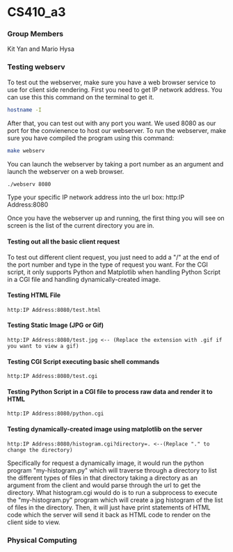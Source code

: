 # CS410_a3

### Group Members
Kit Yan and Mario Hysa

### Testing webserv
To test out the webserver, make sure you have a web browser service to use for client side rendering. First you need to get IP network address. You can use this this command on the terminal to get it.
```bash
hostname -I
```
After that, you can test out with any port you want. We used 8080 as our port for the convienence to host our webserver. To run the webserver, make sure you have compiled the program using this command:
```bash
make webserv
```
You can launch the webserver by taking a port number as an argument and launch the webserver on a web browser.
```bash
./webserv 8080
```
Type your specific IP network address into the url box:
http:IP Address:8080

Once you have the webserver up and running, the first thing you will see on screen is the list of the current directory you are in.
#### Testing out all the basic client request
To test out different client request, you just need to add a "/" at the end of the port number and type in the type of request you want. For the CGI script, it only supports Python and Matplotlib when handling Python Script in a CGI file and handling dynamically-created image.
#### Testing HTML File
```
http:IP Address:8080/test.html
```
#### Testing Static Image (JPG or Gif)
```
http:IP Address:8080/test.jpg <-- (Replace the extension with .gif if you want to view a gif)
```
#### Testing CGI Script executing basic shell commands
```
http:IP Address:8080/test.cgi
```
#### Testing Python Script in a CGI file to process raw data and render it to HTML
```
http:IP Address:8080/python.cgi
```
#### Testing dynamically-created image using matplotlib on the server
```
http:IP Address:8080/histogram.cgi?directory=. <--(Replace "." to change the directory)
```
Specifically for request a dynamically image, it would run the python program "my-histogram.py" which will traverse through a directory to list the different types of files in that directory taking a directory as an argument from the client and would parse through the url to get the directory. What histogram.cgi would do is to run a subprocess to execute the "my-histogram.py" program which will create a jpg histogram of the list of files in the directory. Then, it will just have print statements of HTML code which the server will send it back as HTML code to render on the client side to view.

### Physical Computing